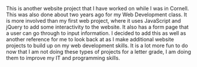 This is another website project that I have worked on while I was in Cornell. This was also
done about two years ago for my Web Development class. It is more involved than my first web
project, where it uses JavaScript and jQuery to add some interactivity to the website. It also
has a form page that a user can go through to input information. I decided to add this as well
as another reference for me to look back at as I make additional website projects to build up
on my web development skills. It is a lot more fun to do now that I am not doing these types
of projects for a letter grade, I am doing them to improve my IT and programming skills. 
